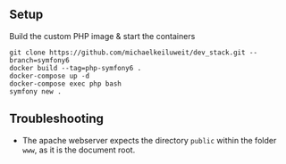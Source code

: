 

## Setup

Build the custom PHP image & start the containers
```
git clone https://github.com/michaelkeiluweit/dev_stack.git --branch=symfony6
docker build --tag=php-symfony6 .
docker-compose up -d
docker-compose exec php bash
symfony new .
```

## Troubleshooting
- The apache webserver expects the directory `public` within the folder `www`, as it is the document root.
